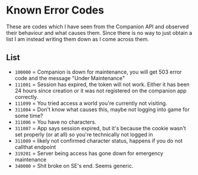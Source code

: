 # Known Error Codes

These are codes which I have seen from the Companion API and observed their behaviour and what causes them. Since there is no way to just obtain a list I am instead writing them down as I come across them.

## List

- `100000` = Companion is down for maintenance, you will get 503 error code and the message "Under Maintenance"
- `111001` = Session has expired, the token will not work. Either it has been 24 hours since creation or it was not registered on the companion app correctly.
- `111099` = You tried access a world you're currently not visiting.
- `311004` = Don't know what causes this, maybe not logging into game for some time?
- `311006` = You have no characters.
- `311007` = App says session expired, but it's because the cookie wasn't set properly (or at all) so you're technically not logged in
- `311009` = likely not confirmed character status, happens if you do not callthat endpoint
- `319201` = Server being access has gone down for emergency maintenance
- `340000` = Shit broke on SE's end. Seems generic.
